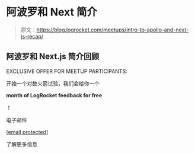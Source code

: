 # 阿波罗和 Next 简介

> 原文：<https://blog.logrocket.com/meetups/intro-to-apollo-and-next-js-recap/>

## 阿波罗和 Next.js 简介回顾

EXCLUSIVE OFFER FOR MEETUP PARTICIPANTS:

开始一个对数火箭试验，我们会给你一个

**month of LogRocket feedback for free**

！

电子邮件

[[email protected]](/cdn-cgi/l/email-protection)

了解更多信息